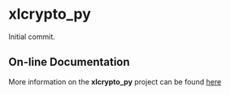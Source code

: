 # xlcrypto_py

Initial commit.
## On-line Documentation

More information on the **xlcrypto_py** project can be found
[here](https://jddixon.github.io/xlcrypto_py)
